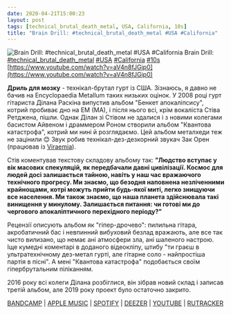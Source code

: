 ```yaml
---
date: 2020-04-21T15:00:23
layout: post
tags: [technical_brutal_death_metal, USA, California, 10s]
title: "Brain Drill: #technical_brutal_death_metal #USA #California"
---
```

![Brain Drill: #technical_brutal_death_metal #USA #California](https://i.ytimg.com/vi/aV4n8fJGip0/maxresdefault.jpg)
Brain Drill: [#technical_brutal_death_metal](/tags/#technical_brutal_death_metal) [#USA](/tags/#USA) [#California](/tags/#California) [#10s](/tags/#10s) [https://www.youtube.com/watch?v=aV4n8fJGip0](https://www.youtube.com/watch?v=aV4n8fJGip0)

**Дриль для мозку** - технікал-брутал гурт із США. Зізнаюсь, я давно не бачив на Encyclopaedia Metallum таких низьких оцінок. У 2008 році гурт гітариста Ділана Раскіна випустив альбом &quot;Бенкет апокаліпсису&quot;, котрий пробиває дно на EM (MA), і після нього всі, крім вокаліста Стіва Ретджена, пішли. Однак Ділан зі Стівом не здалися і з новими колегами басистом Айвеном і драммером Роном створили альбом &quot;Квантова катастрофа&quot;, котрий ми нині й розглядаємо. Цей альбом металхеди теж не зацінили 😊 Звук робив технікал-дез-дезкорний звукач Зак Орен (працював із [Viraemia](https://t.me/vast_space_unexplored/3469)).

Стів коментував текстову складову альбому так: __&quot;Людство вступає у вік масових спекуляцій, як передбачали давні цивілізації. Космос для людей досі залишається тайною, навіть у наш час вражаючого технічного прогресу. Ми знаємо, що безодня наповнена незліченними крайнощами, котрі можуть прийти будь-якої миті, легко знищуючи все населення. Ми також знаємо, що наша планета здійснювала такі винищення у минулому. Залишається питання: чи готові ми до чергового апокаліптичного перехідного періоду?&quot;__

Рецензії описують альбом як &quot;гіпер-дрочево&quot;: пилильна гітара, акробатичний бас і невпинний вибуховий безлад вражають, але все так чисто вилизано, що немає ані атмосфери зла, ані шаленого настрою. Іще кумедні коментарі в доданого відеокліпу, штибу &quot;ти граєш в ультратехнічному дез-метал гурті, але гітарне соло - найпростіша партія в пісні&quot;. А мені &quot;Квантова катастрофа&quot; подобається своїм гіпербрутальним піліканням.

2016 року всі колеги Ділана розбіглися, він зібрав новий склад і записав третій альбом, але 2019 року проект було остаточно закрито.

[BANDCAMP](https://braindrill.bandcamp.com/album/quantum-catastrophe) | [APPLE MUSIC](https://music.apple.com/us/album/quantum-catastrophe/365961667) | [SPOTIFY](https://open.spotify.com/album/1GOTLpKkmyHGkLYr7OS6C1) | [DEEZER](https://www.deezer.com/album/6958615?utm_source=deezer&amp;utm_content=album-6958615&amp;utm_term=1601611822_1587470329&amp;utm_medium=web) | [YOUTUBE](https://www.youtube.com/playlist?list=OLAK5uy_lTG4MSmZc4hHc_KlIpUn6_fsAwWGSKYQs) | [RUTRACKER](https://rutracker.org/forum/viewtopic.php?t=2984947)
